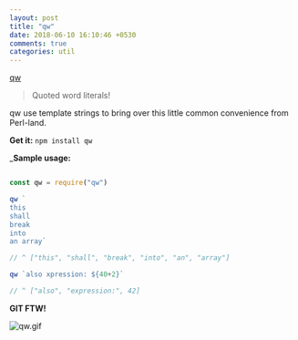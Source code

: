 ```yaml
---
layout: post
title: "qw"
date: 2018-06-10 16:10:46 +0530
comments: true
categories: util
---
```


[qw](https://www.npmjs.com/package/qw)
> Quoted word literals!

qw use template strings to bring over this little common convenience from Perl-land.

__Get it:__ `npm install qw`

___Sample usage:__

```js

const qw = require("qw")

qw `
this
shall 
break 
into 
an array`

// ^ ["this", "shall", "break", "into", "an", "array"]

qw `also xpression: ${40+2}`

// ^ ["also", "expression:", 42]

```

__GIT FTW!__


![qw.gif](/images/qw/qw.gif)